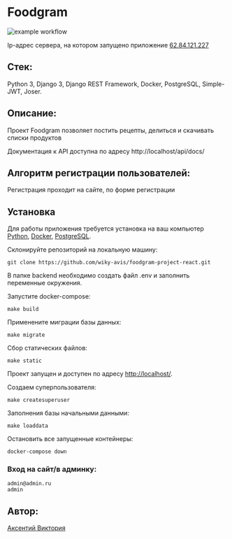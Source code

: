 # Foodgram

![example workflow](https://github.com/wiky-avis/foodgram-project-react/actions/workflows/foodgram_workflow.yml/badge.svg)

Ip-адрес сервера, на котором запущено приложение [62.84.121.227](http://62.84.121.227/)

## Стек: 
Python 3, Django 3, Django REST Framework, Docker, PostgreSQL, Simple-JWT, Joser.

## Описание:
Проект Foodgram позволяет постить рецепты, делиться и скачивать списки продуктов

Документация к API доступна по адресу http://localhost/api/docs/

## Алгоритм регистрации пользователей:
Регистрация проходит на сайте, по форме регистрации

## Установка
Для работы приложения требуется установка на ваш компьютер [Python](https://www.python.org/downloads/), [Docker](https://hub.docker.com/editions/community/docker-ce-desktop-windows), [PostgreSQL](https://postgrespro.ru/windows).

Склонируйте репозиторий на локальную машину:

  `git clone https://github.com/wiky-avis/foodgram-project-react.git`

В папке backend необходимо создать файл .env и заполнить переменные окружения.

Запустите docker-compose:

  `make build`

Применените миграции базы данных:

  `make migrate`

Сбор статических файлов:

  `make static`
  
Проект запущен и доступен по адресу [http://localhost/](http://localhost/).

Создаем суперпользователя:

  `make createsuperuser`

Заполнения базы начальными данными:

  `make loaddata`

Остановить все запущенные контейнеры:

  `docker-compose down`


### Вход на сайт/в админку:

```
admin@admin.ru
admin
```

## Автор:
[Аксентий Виктория](https://github.com/wiky-avis)
